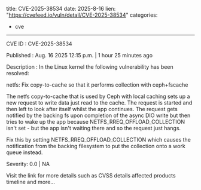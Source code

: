  
title: CVE-2025-38534
date: 2025-8-16
lien: "https://cvefeed.io/vuln/detail/CVE-2025-38534"
categories:
  - cve
---

CVE ID : CVE-2025-38534

Published :  Aug. 16
2025
12:15 p.m. | 1 hour
25 minutes ago

Description : In the Linux kernel
the following vulnerability has been resolved:

netfs: Fix copy-to-cache so that it performs collection with ceph+fscache

The netfs copy-to-cache that is used by Ceph with local caching sets up a
new request to write data just read to the cache.  The request is started
and then left to look after itself whilst the app continues.  The request
gets notified by the backing fs upon completion of the async DIO write
but
then tries to wake up the app because NETFS_RREQ_OFFLOAD_COLLECTION isn't
set - but the app isn't waiting there
and so the request just hangs.

Fix this by setting NETFS_RREQ_OFFLOAD_COLLECTION which causes the
notification from the backing filesystem to put the collection onto a work
queue instead.

Severity: 0.0 | NA

Visit the link for more details
such as CVSS details
affected products
timeline
and more...
